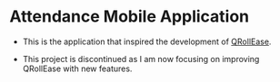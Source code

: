# Attendance Mobile Application

- This is the application that inspired the development of [QRollEase](https://github.com/stevedzakpasu/QRollEase-Mobile).

- This project is discontinued as I am now focusing on improving QRollEase with new features.

